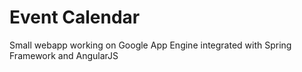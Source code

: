 Event Calendar
=============================

Small webapp working on Google App Engine integrated with Spring Framework and AngularJS
